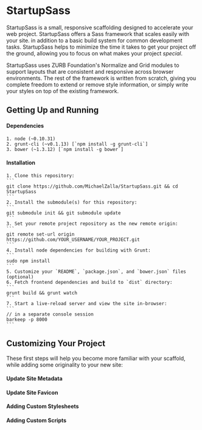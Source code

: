 # StartupSass

StartupSass is a small, responsive scaffolding designed to accelerate your web project. StartupSass offers a Sass framework that scales easily with your site. in addition to a basic build system for common development tasks. StartupSass helps to minimize the time it takes to get your project off the ground, allowing you to focus on what makes your project *special*.

StartupSass uses ZURB Foundation's Normalize and Grid modules to support layouts that are consistent and responsive across browser environments. The rest of the framework is written from scratch, giving you complete freedom to extend or remove style information, or simply write your styles on top of the existing framework.

## Getting Up and Running
	
#### Dependencies

	1. node (~0.10.31)
	2. grunt-cli (~v0.1.13) [`npm install -g grunt-cli`]
	3. bower (~1.3.12) [`npm install -g bower`]

#### Installation

	1. Clone this repository:
	```
	git clone https://github.com/MichaelZalla/StartupSass.git && cd StartupSass
	```
	2. Install the submodule(s) for this repository:
	```
	git submodule init && git submodule update
	```
	3. Set your remote project repository as the new remote origin:
	```
	git remote set-url origin https://github.com/YOUR_USERNAME/YOUR_PROJECT.git
	```
	4. Install node dependencies for building with Grunt:
	```
	sudo npm install
	```
	5. Customize your `README`, `package.json`, and `bower.json` files (optional)
	6. Fetch frontend dependencies and build to `dist` directory:
	```
	grunt build && grunt watch
	```
	7. Start a live-reload server and view the site in-browser:
	```
	// in a separate console session
	barkeep -p 8000
	```

## Customizing Your Project

These first steps will help you become more familiar with your scaffold, while
adding some originality to your new site:

#### Update Site Metadata



#### Update Site Favicon



#### Adding Custom Stylesheets



#### Adding Custom Scripts



<!---
helps your development efforts kick off on the right foo

starts your website off on the right foot 

StartupSass is a small, responsive website scaffolding designed to jump-start
front-end development. StartupSass gets your project 

allowing you to spend less time configuring a build system
or
-->